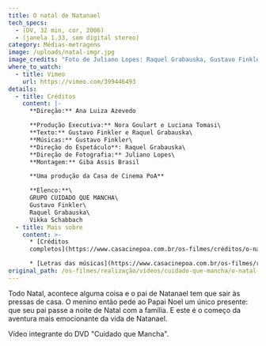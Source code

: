 ```yaml
---
title: O natal de Natanael
tech_specs:
  - (DV, 32 min, cor, 2006)
  - (janela 1.33, som digital stereo)
category: Médias-metragens
image: /uploads/natal-imgr.jpg
image_credits: "Foto de Juliano Lopes: Raquel Grabauska, Gustavo Finkler e Vika Schabbach"
where_to_watch:
  - title: Vimeo
    url: https://vimeo.com/399446493
details:
  - title: Créditos
    content: |-
      **Direção:** Ana Luiza Azevedo

      **Produção Executiva:** Nora Goulart e Luciana Tomasi\
      **Texto:** Gustavo Finkler e Raquel Grabauska\
      **Músicas:** Gustavo Finkler\
      **Direção do Espetáculo**: Raquel Grabauska\
      **Direção de Fotografia:** Juliano Lopes\
      **Montagem:** Giba Assis Brasil

      **Uma produção da Casa de Cinema PoA**

      **Elenco:**\
      GRUPO CUIDADO QUE MANCHA\
      Gustavo Finkler\
      Raquel Grabauska\
      Vikka Schabbach
  - title: Mais sobre
    content: >-
      * [Créditos
      completos](https://www.casacinepoa.com.br/os-filmes/créditos/o-natal-de-natanael.html)

      * [Letras das músicas](https://www.casacinepoa.com.br/os-filmes/realização/vídeos/cuidado-que-mancha/o-natal-de-natanael/letras-das-músicas.html)
original_path: /os-filmes/realização/vídeos/cuidado-que-mancha/o-natal-de-natanael.html
---
```

Todo Natal, acontece alguma coisa e o pai de Natanael tem que sair às pressas de casa. O menino então pede ao Papai Noel um único presente: que seu pai passe a noite de Natal com a família. E este é o começo da aventura mais emocionante da vida de Natanael.

Vídeo integrante do DVD "Cuidado que Mancha".